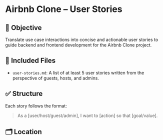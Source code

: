 # Airbnb Clone – User Stories

## 📌 Objective

Translate use case interactions into concise and actionable user stories to guide backend and frontend development for the Airbnb Clone project.

## 📄 Included Files

- `user-stories.md`: A list of at least 5 user stories written from the perspective of guests, hosts, and admins.

## ✅ Structure

Each story follows the format:
> As a [user/host/guest/admin], I want to [action] so that [goal/value].

## 🗂️ Location

